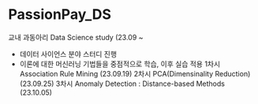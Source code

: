 # PassionPay_DS
교내 과동아리 Data Science study (23.09 ~
* 데이터 사이언스 분야 스터디 진행
* 이론에 대한 머신러닝 기법들을 중점적으로 학습, 이후 실습 적용
1차시 Association Rule Mining (23.09.19)
2차시 PCA(Dimensinality Reduction) (23.09.25)
3차시 Anomaly Detection : Distance-based Methods  (23.10.05)
